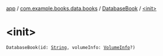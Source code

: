 [app](../../index.md) / [com.example.books.data.books](../index.md) / [DatabaseBook](index.md) / [&lt;init&gt;](./-init-.md)

# &lt;init&gt;

`DatabaseBook(id: `[`String`](https://kotlinlang.org/api/latest/jvm/stdlib/kotlin/-string/index.html)`, volumeInfo: `[`VolumeInfo`](../../com.example.books.domain.models/-volume-info/index.md)`?)`